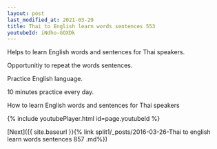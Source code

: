 ```yaml
---
layout: post
last_modified_at: 2021-03-29
title: Thai to English learn words sentences 553 
youtubeId: iNdho-GOXDk
---
```

 
 
Helps to learn English words and sentences for Thai speakers.

Opportunitiy to repeat the words sentences. 

Practice English language. 
 
10 minutes practice every day. 
 
How to learn English words and sentences for Thai speakers 
 
{% include youtubePlayer.html id=page.youtubeId %}
 
 
[Next]({{ site.baseurl }}{% link  split1/_posts/2016-03-26-Thai to english learn words sentences 857 .md%})
 
